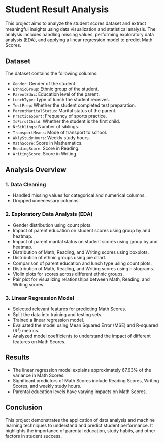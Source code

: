 # Student Result Analysis

This project aims to analyze the student scores dataset and extract meaningful insights using data visualization and statistical analysis. The analysis includes handling missing values, performing exploratory data analysis (EDA), and applying a linear regression model to predict Math Scores.


## Dataset
The dataset contains the following columns:

- `Gender`: Gender of the student.
- `EthnicGroup`: Ethnic group of the student.
- `ParentEduc`: Education level of the parent.
- `LunchType`: Type of lunch the student receives.
- `TestPrep`: Whether the student completed test preparation.
- `ParentMaritalStatus`: Marital status of the parent.
- `PracticeSport`: Frequency of sports practice.
- `IsFirstChild`: Whether the student is the first child.
- `NrSiblings`: Number of siblings.
- `TransportMeans`: Mode of transport to school.
- `WklyStudyHours`: Weekly study hours.
- `MathScore`: Score in Mathematics.
- `ReadingScore`: Score in Reading.
- `WritingScore`: Score in Writing.

## Analysis Overview


### 1. Data Cleaning

- Handled missing values for categorical and numerical columns.
- Dropped unnecessary columns.

### 2. Exploratory Data Analysis (EDA)

- Gender distribution using count plots.
- Impact of parent education on student scores using group by and heatmap.
- Impact of parent marital status on student scores using group by and heatmap.
- Distribution of Math, Reading, and Writing scores using boxplots.
- Distribution of ethnic groups using pie chart.
- Comparison of parent education and lunch type using count plots.
- Distribution of Math, Reading, and Writing scores using histograms.
- Violin plots for scores across different ethnic groups.
- Pair plot for visualizing relationships between Math, Reading, and Writing scores.

### 3. Linear Regression Model

- Selected relevant features for predicting Math Scores.
- Split the data into training and testing sets.
- Trained a linear regression model.
- Evaluated the model using Mean Squared Error (MSE) and R-squared (R²) metrics.
- Analyzed model coefficients to understand the impact of different features on Math Scores.

## Results

- The linear regression model explains approximately 67.63% of the variance in Math Scores.
- Significant predictors of Math Scores include Reading Scores, Writing Scores, and weekly study hours.
- Parental education levels have varying impacts on Math Scores.

## Conclusion

This project demonstrates the application of data analysis and machine learning techniques to understand and predict student performance. It highlights the importance of parental education, study habits, and other factors in student success.
